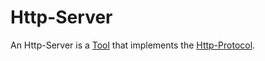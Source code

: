 # Http-Server

An Http-Server is a [Tool](600043.md) that implements the [Http-Protocol](9000091.md).
